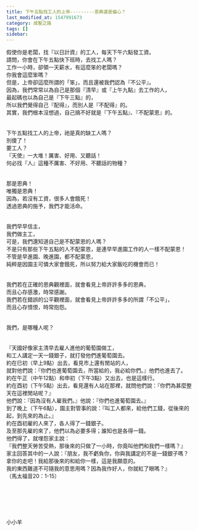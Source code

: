 ```yaml
---
title: 下午五點找工人的上帝---------恩典還是偏心？
last_modified_at: 1547991673
category: 成聖之路
tags: []
sidebar: 
---
```


<p>假使你是老闆，找『以日計資』的工人，每天下午六點發工資。<br/>請問，你會在下午五點快下班時，去找工人嗎？<br/><!--more-->工作一小時，卻領一天薪水，有這麼笨的老闆嗎？<br/>你我會這麼笨嗎？<br/>但是，上帝卻這麼所謂的「笨」，而且還被我們認為『不公平』。<br/>因為，我們常常以為自己是那個『清早』或『上午九點』去工作的人，<br/>最起碼也以為自己是『下午三點』的，<br/>所以我們覺得自己『配得』，而別人是『不配得』的。<br/>其實，我們根本沒想過，自己搞不好就是『下午五點』、『不配蒙恩』的。<br/><br/><br/>下午五點找工人的上帝，祂是真的缺工人嗎？<br/>別傻了！<br/>要工人？<br/>『天使』一大堆！厲害、好用、又聽話！<br/>何必找『人』這種不厲害、不好用、不聽話的物種？<br/><br/><br/>那是恩典！<br/>唯獨是恩典！<br/>因為，若沒有工資，很多人會餓死！<br/>透過恩典的施予，我們才能活命。<br/><br/><br/>我們早早信主，<br/>我們做主工，<br/>可是，我們還知道自己是不配蒙恩的人嗎？<br/>不是只有那些下午五點的人不配蒙恩，是連早早進園工作的人一樣不配蒙恩！<br/>不管是早進園、晚進園，都不配蒙恩，<br/>純粹是因園主可憐大家會餓死，所以努力給大家飯吃的機會而已！<br/><br/><br/>我們若在正確的恩典觀裡面，就會看見上帝許許多多的恩典，<br/>而且心存感激，時常感謝。<br/>我們若在錯誤的公平觀裡面，就會看見上帝許許多多的所謂「不公平」，<br/>而且心存憤恨，時常抱怨。<br/><br/><br/>我們，是哪種人呢？<br/><br/><br/>『天國好像家主清早去雇人進他的葡萄園做工，<br/>和工人講定一天一錢銀子，就打發他們進葡萄園去。<br/>約在巳初（早上9點）出去，看見市上還有閒站的人，<br/>就對他們說：『你們也進葡萄園去，所當給的，我必給你們。』他們也進去了。<br/>約在午正（中午12點）和申初（下午3點）又出去，也是這樣行。<br/>約在酉初（下午5點）出去，看見還有人站在那裡，就問他們說：『你們為甚麼整天在這裡閒站呢？』<br/>他們說：『因為沒有人雇我們。』他說：『你們也進葡萄園去。』<br/>到了晚上（下午6點），園主對管事的說：『叫工人都來，給他們工錢，從後來的起，到先來的為止。』<br/>約在酉初雇的人來了，各人得了一錢銀子。<br/>及至那先雇的來了，他們以為必要多得；誰知也是各得一錢。<br/>他們得了，就埋怨家主說：<br/>『我們整天勞苦受熱，那後來的只做了一小時，你竟叫他們和我們一樣嗎？』<br/>家主回答其中的一人說：『朋友，我不虧負你，你與我講定的不是一錢銀子嗎？<br/>拿你的走吧！我給那後來的和給你一樣，這是我願意的。<br/>我的東西難道不可隨我的意思用嗎？因為我作好人，你就紅了眼嗎？』<br/>（馬太福音20：1-15）<br/><br/><br/><br/><br/><br/><br/>小小羊<br/><br/><br/><br/><br/></p>
